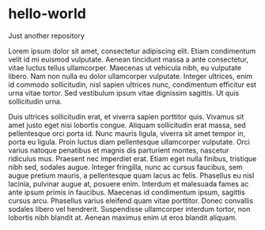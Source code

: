 # hello-world
Just another repository

Lorem ipsum dolor sit amet, consectetur adipiscing elit. Etiam condimentum velit id mi euismod vulputate. Aenean tincidunt massa a ante consectetur, vitae luctus tellus ullamcorper. Maecenas ut vehicula nibh, eu vulputate libero. Nam non nulla eu dolor ullamcorper vulputate. Integer ultrices, enim id commodo sollicitudin, nisl sapien ultrices nunc, condimentum efficitur est urna vitae tortor. Sed vestibulum ipsum vitae dignissim sagittis. Ut quis sollicitudin urna.

Duis ultrices sollicitudin erat, et viverra sapien porttitor quis. Vivamus sit amet justo eget nisi lobortis congue. Aliquam sollicitudin erat massa, sed pellentesque orci porta id. Nunc mauris ligula, viverra sit amet tempor in, porta eu ligula. Proin luctus diam pellentesque ullamcorper vulputate. Orci varius natoque penatibus et magnis dis parturient montes, nascetur ridiculus mus. Praesent nec imperdiet erat. Etiam eget nulla finibus, tristique nibh sed, sodales augue. Integer fringilla, nunc ac cursus faucibus, sem augue pretium mauris, a pellentesque quam lacus ac felis. Phasellus eu nisl lacinia, pulvinar augue at, posuere enim. Interdum et malesuada fames ac ante ipsum primis in faucibus. Maecenas id condimentum ipsum, sagittis cursus arcu. Phasellus varius eleifend quam vitae porttitor. Donec convallis sodales libero vel hendrerit. Suspendisse ullamcorper interdum tortor, non lobortis nibh blandit at. Aenean maximus enim ut eros blandit aliquam.
